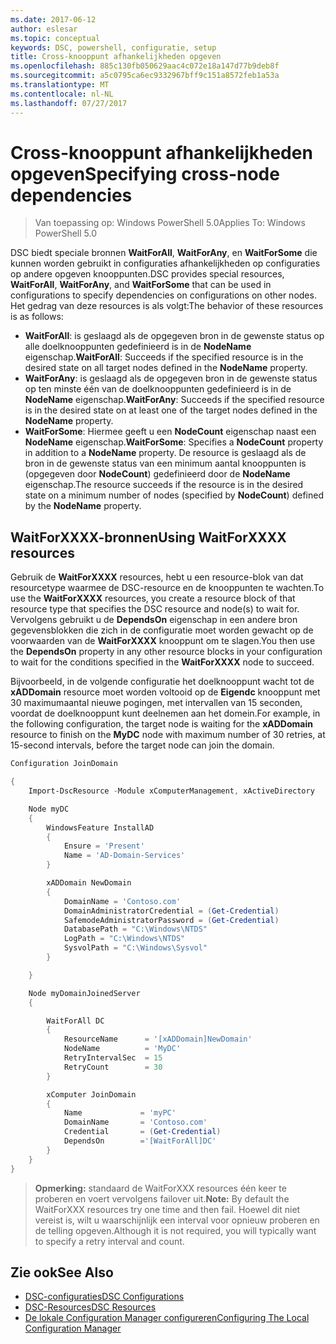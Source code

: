 ```yaml
---
ms.date: 2017-06-12
author: eslesar
ms.topic: conceptual
keywords: DSC, powershell, configuratie, setup
title: Cross-knooppunt afhankelijkheden opgeven
ms.openlocfilehash: 885c130fb050629aac4c072e18a147d77b9deb8f
ms.sourcegitcommit: a5c0795ca6ec9332967bff9c151a8572feb1a53a
ms.translationtype: MT
ms.contentlocale: nl-NL
ms.lasthandoff: 07/27/2017
---
```

# <a name="specifying-cross-node-dependencies"></a><span data-ttu-id="59923-103">Cross-knooppunt afhankelijkheden opgeven</span><span class="sxs-lookup"><span data-stu-id="59923-103">Specifying cross-node dependencies</span></span>

> <span data-ttu-id="59923-104">Van toepassing op: Windows PowerShell 5.0</span><span class="sxs-lookup"><span data-stu-id="59923-104">Applies To: Windows PowerShell 5.0</span></span>

<span data-ttu-id="59923-105">DSC biedt speciale bronnen **WaitForAll**, **WaitForAny**, en **WaitForSome** die kunnen worden gebruikt in configuraties afhankelijkheden op configuraties op andere opgeven knooppunten.</span><span class="sxs-lookup"><span data-stu-id="59923-105">DSC provides special resources, **WaitForAll**, **WaitForAny**, and **WaitForSome** that can be used in configurations to specify dependencies on configurations on other nodes.</span></span> <span data-ttu-id="59923-106">Het gedrag van deze resources is als volgt:</span><span class="sxs-lookup"><span data-stu-id="59923-106">The behavior of these resources is as follows:</span></span>

* <span data-ttu-id="59923-107">**WaitForAll**: is geslaagd als de opgegeven bron in de gewenste status op alle doelknooppunten gedefinieerd is in de **NodeName** eigenschap.</span><span class="sxs-lookup"><span data-stu-id="59923-107">**WaitForAll**: Succeeds if the specified resource is in the desired state on all target nodes defined in the **NodeName** property.</span></span>
* <span data-ttu-id="59923-108">**WaitForAny**: is geslaagd als de opgegeven bron in de gewenste status op ten minste één van de doelknooppunten gedefinieerd is in de **NodeName** eigenschap.</span><span class="sxs-lookup"><span data-stu-id="59923-108">**WaitForAny**: Succeeds if the specified resource is in the desired state on at least one of the target nodes defined in the **NodeName** property.</span></span>
* <span data-ttu-id="59923-109">**WaitForSome**: Hiermee geeft u een **NodeCount** eigenschap naast een **NodeName** eigenschap.</span><span class="sxs-lookup"><span data-stu-id="59923-109">**WaitForSome**: Specifies a **NodeCount** property in addition to a **NodeName** property.</span></span> <span data-ttu-id="59923-110">De resource is geslaagd als de bron in de gewenste status van een minimum aantal knooppunten is (opgegeven door **NodeCount**) gedefinieerd door de **NodeName** eigenschap.</span><span class="sxs-lookup"><span data-stu-id="59923-110">The resource succeeds if the resource is in the desired state on a minimum number of nodes (specified by **NodeCount**) defined by the **NodeName** property.</span></span> 

## <a name="using-waitforxxxx-resources"></a><span data-ttu-id="59923-111">WaitForXXXX-bronnen</span><span class="sxs-lookup"><span data-stu-id="59923-111">Using WaitForXXXX resources</span></span>

<span data-ttu-id="59923-112">Gebruik de **WaitForXXXX** resources, hebt u een resource-blok van dat resourcetype waarmee de DSC-resource en de knooppunten te wachten.</span><span class="sxs-lookup"><span data-stu-id="59923-112">To use the **WaitForXXXX** resources, you create a resource block of that resource type that specifies the DSC resource and node(s) to wait for.</span></span> <span data-ttu-id="59923-113">Vervolgens gebruikt u de **DependsOn** eigenschap in een andere bron gegevensblokken die zich in de configuratie moet worden gewacht op de voorwaarden van de **WaitForXXXX** knooppunt om te slagen.</span><span class="sxs-lookup"><span data-stu-id="59923-113">You then use the **DependsOn** property in any other resource blocks in your configuration to wait for the conditions specified in the **WaitForXXXX** node to succeed.</span></span>

<span data-ttu-id="59923-114">Bijvoorbeeld, in de volgende configuratie het doelknooppunt wacht tot de **xADDomain** resource moet worden voltooid op de **Eigendc** knooppunt met 30 maximumaantal nieuwe pogingen, met intervallen van 15 seconden, voordat de doelknooppunt kunt deelnemen aan het domein.</span><span class="sxs-lookup"><span data-stu-id="59923-114">For example, in the following configuration, the target node is waiting for the **xADDomain** resource to finish on the **MyDC** node with maximum number of 30 retries, at 15-second intervals, before the target node can join the domain.</span></span>

```powershell
Configuration JoinDomain

{
    Import-DscResource -Module xComputerManagement, xActiveDirectory

    Node myDC
    {
        WindowsFeature InstallAD
        {
            Ensure = 'Present' 
            Name = 'AD-Domain-Services' 
        }

        xADDomain NewDomain 
        { 
            DomainName = 'Contoso.com'            
            DomainAdministratorCredential = (Get-Credential)
            SafemodeAdministratorPassword = (Get-Credential)
            DatabasePath = "C:\Windows\NTDS"
            LogPath = "C:\Windows\NTDS"
            SysvolPath = "C:\Windows\Sysvol"
        }

    }

    Node myDomainJoinedServer
    {

        WaitForAll DC
        {
            ResourceName      = '[xADDomain]NewDomain'
            NodeName          = 'MyDC'
            RetryIntervalSec  = 15
            RetryCount        = 30
        }

        xComputer JoinDomain
        {
            Name             = 'myPC'
            DomainName       = 'Contoso.com'
            Credential       = (Get-Credential)
            DependsOn        ='[WaitForAll]DC'
        }
    }
}
```

><span data-ttu-id="59923-115">**Opmerking:** standaard de WaitForXXX resources één keer te proberen en voert vervolgens failover uit.</span><span class="sxs-lookup"><span data-stu-id="59923-115">**Note:** By default the WaitForXXX resources try one time and then fail.</span></span> <span data-ttu-id="59923-116">Hoewel dit niet vereist is, wilt u waarschijnlijk een interval voor opnieuw proberen en de telling opgeven.</span><span class="sxs-lookup"><span data-stu-id="59923-116">Although it is not required, you will typically want to specify a retry interval and count.</span></span>

## <a name="see-also"></a><span data-ttu-id="59923-117">Zie ook</span><span class="sxs-lookup"><span data-stu-id="59923-117">See Also</span></span>
* [<span data-ttu-id="59923-118">DSC-configuraties</span><span class="sxs-lookup"><span data-stu-id="59923-118">DSC Configurations</span></span>](configurations.md)
* [<span data-ttu-id="59923-119">DSC-Resources</span><span class="sxs-lookup"><span data-stu-id="59923-119">DSC Resources</span></span>](resources.md)
* [<span data-ttu-id="59923-120">De lokale Configuration Manager configureren</span><span class="sxs-lookup"><span data-stu-id="59923-120">Configuring The Local Configuration Manager</span></span>](metaConfig.md)

